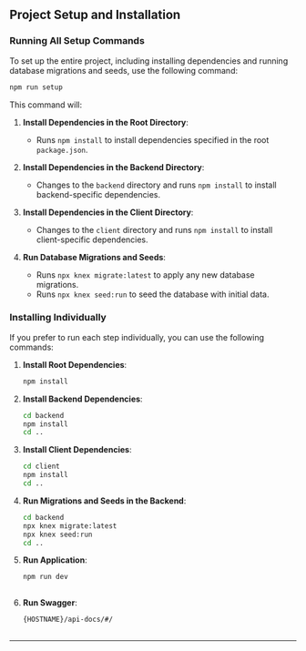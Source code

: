 ## Project Setup and Installation

### Running All Setup Commands

To set up the entire project, including installing dependencies and running database migrations and seeds, use the following command:

```bash
npm run setup
```


This command will:

1. **Install Dependencies in the Root Directory**:
   - Runs `npm install` to install dependencies specified in the root `package.json`.

2. **Install Dependencies in the Backend Directory**:
   - Changes to the `backend` directory and runs `npm install` to install backend-specific dependencies.

3. **Install Dependencies in the Client Directory**:
   - Changes to the `client` directory and runs `npm install` to install client-specific dependencies.

4. **Run Database Migrations and Seeds**:
   - Runs `npx knex migrate:latest` to apply any new database migrations.
   - Runs `npx knex seed:run` to seed the database with initial data.

### Installing Individually

If you prefer to run each step individually, you can use the following commands:

1. **Install Root Dependencies**:
   ```bash
   npm install
   ```

2. **Install Backend Dependencies**:
   ```bash
   cd backend
   npm install
   cd ..
   ```

3. **Install Client Dependencies**:
   ```bash
   cd client
   npm install
   cd ..
   ```

4. **Run Migrations and Seeds in the Backend**:
   ```bash
   cd backend
   npx knex migrate:latest
   npx knex seed:run
   cd ..
   ```

5. **Run Application**:
   ```bash
   npm run dev
    
   ```

6. **Run Swagger**:
   ```bash
   {HOSTNAME}/api-docs/#/
    
   ```

---
 